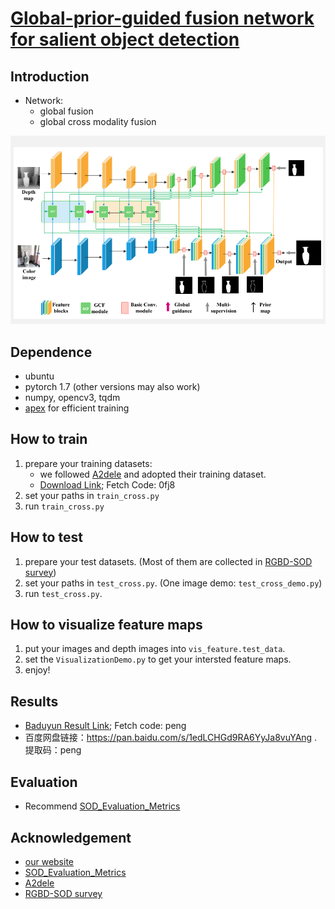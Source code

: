 # [Global-prior-guided fusion network for salient object detection](https://www.sciencedirect.com/science/article/pii/S0957417422002639)

## Introduction
* Network:
    * global fusion
    * global cross modality fusion 

![Framework](./Framework.png)
## Dependence

* ubuntu
* pytorch 1.7 (other versions may also work)
* numpy, opencv3, tqdm
* [apex](https://github.com/NVIDIA/apex) for efficient training

## How to train
1. prepare your training datasets:
    * we followed [A2dele](https://github.com/TuesdayT/CVPR2020-A2dele) and adopted their training dataset. 
    * [Download Link](https://pan.baidu.com/share/init?surl=4cGEwcCRulWDOuKNIjuGCg); Fetch Code: 0fj8
2. set your paths in ``train_cross.py``
3. run ``train_cross.py``

## How to test
1. prepare your test datasets. (Most of them are collected in [RGBD-SOD survey](https://github.com/taozh2017/RGBD-SODsurvey))
2. set your paths in ``test_cross.py``. (One image demo: ``test_cross_demo.py``)
3. run ``test_cross.py``.


## How to visualize feature maps
1. put your images and depth images into ``vis_feature.test_data``.
2. set the ``VisualizationDemo.py`` to get your intersted feature maps.
3. enjoy!

## Results
* [Baduyun Result Link](https://pan.baidu.com/s/1edLCHGd9RA6YyJa8vuYAng); Fetch code: peng
* 百度网盘链接：https://pan.baidu.com/s/1edLCHGd9RA6YyJa8vuYAng .
提取码：peng 


## Evaluation

* Recommend [SOD_Evaluation_Metrics](https://github.com/zyjwuyan/SOD_Evaluation_Metrics)

## Acknowledgement
* [our website](https://www.neuro.uestc.edu.cn/vccl/publications.html)
* [SOD_Evaluation_Metrics](https://github.com/zyjwuyan/SOD_Evaluation_Metrics)
* [A2dele](https://github.com/TuesdayT/CVPR2020-A2dele)
* [RGBD-SOD survey](https://github.com/taozh2017/RGBD-SODsurvey)